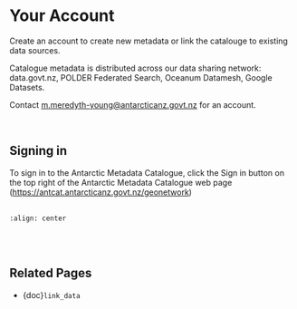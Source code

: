 # Your Account

Create an account to create new metadata or link the catalouge to existing data sources. 

Catalogue metadata is distributed across our data sharing network: <span style="text-decoration: none;">data.govt.nz</span>, POLDER Federated Search, Oceanum Datamesh, Google Datasets. 

Contact m.meredyth-young@antarcticanz.govt.nz for an account.

<br>

## Signing in

To sign in to the Antarctic Metadata Catalogue, click the Sign in button on the top right of the Antarctic Metadata Catalogue web page (https://antcat.antarcticanz.govt.nz/geonetwork)  
<br>

```{image} signin.png
:align: center
```
<br>
<br>

## Related Pages
-  {doc}`link_data`